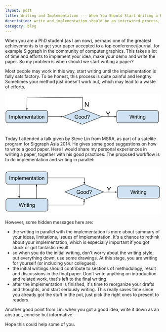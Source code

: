 ```yaml
---
layout: post
title: Writing and Implementation --- When You Should Start Writing a Paper?
description: write and implementation should be an interwined process, and sometimes writing could come earlier than the implementation 
category: blog
---
```

When you are a PhD student (as I am now), perhaps one of the greatest achievements is to get your paper accepted to a top conference/journal, for example Siggraph in the community of computer graphics. This takes a lot of time and efforts to implement your idea, make your demo and write the paper. So my problem is when should we start writing a paper? 

Most people may work in this way, start writing until the implementation is fully satsifactory. To be honest, this process is quite painful and lengthy. Sometimes your method just doesn't work out, which may lead to a waste of efforts.

![Image](../../images/pain.png)

Today I attended a talk given by Steve Lin from MSRA, as part of a satelite program for Siggraph Asia 2014. He gives some good suggestions on how to write a good paper. Here I would share my personal experiences in writing a paper, together with his good practices. The proposed workflow is to do implementation and writing in parallel:

![Image](../../images/nopain.png)

However, some hidden messages here are:

- the writing in parallel with the implementation is more about summary of your ideas, limitations, issues of implementation. It's a chance to rethink about your implementation, which is especially important if you got stuck or got fantastic result.
- so when you do the initial writing, don't worry about the writing style, put everything down, use some drawings. At this stage, you are writing for yourself (or including your collegues).
- the initial writings should contribute to sections of methodology, result and discussions in the final paper. Don't write anything on introduction and related work, that's left to the final writing.
- after the implementation is finished, it's time to reorganize your drafts and thoughts, and start seriously writing. This really saves time since you already got the stuff in the pot, just pick the right ones to present to readers.

Another good point from Lin: when you got a good idea, write it down as an abstract, concise but informative.

Hope this could help some of you.
